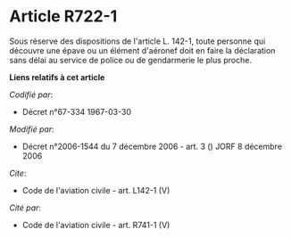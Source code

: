 # Article R722-1

Sous réserve des dispositions de l'article L. 142-1, toute personne qui découvre une épave ou un élément d'aéronef doit en
faire la déclaration sans délai au service de police ou de gendarmerie le plus proche.

**Liens relatifs à cet article**

_Codifié par_:

  - Décret n°67-334 1967-03-30

_Modifié par_:

  - Décret n°2006-1544 du 7 décembre 2006 - art. 3 () JORF 8 décembre 2006

_Cite_:

  - Code de l'aviation civile - art. L142-1 (V)

_Cité par_:

  - Code de l'aviation civile - art. R741-1 (V)
